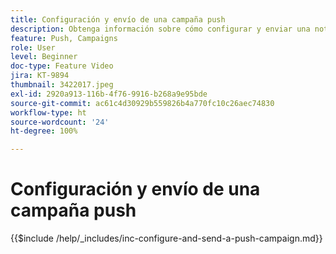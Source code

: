 ```yaml
---
title: Configuración y envío de una campaña push
description: Obtenga información sobre cómo configurar y enviar una notificación push con una campaña.
feature: Push, Campaigns
role: User
level: Beginner
doc-type: Feature Video
jira: KT-9894
thumbnail: 3422017.jpeg
exl-id: 2920a913-116b-4f76-9916-b268a9e95bde
source-git-commit: ac61c4d30929b559826b4a770fc10c26aec74830
workflow-type: ht
source-wordcount: '24'
ht-degree: 100%

---
```


# Configuración y envío de una campaña push

{{$include /help/_includes/inc-configure-and-send-a-push-campaign.md}}
